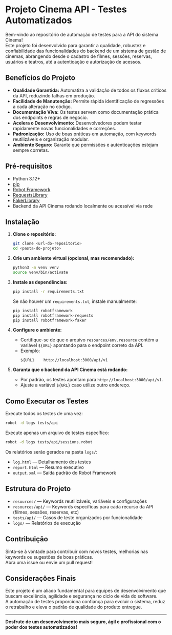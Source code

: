 # Projeto Cinema API - Testes Automatizados

Bem-vindo ao repositório de automação de testes para a API do sistema Cinema!  
Este projeto foi desenvolvido para garantir a qualidade, robustez e confiabilidade das funcionalidades do backend de um sistema de gestão de cinemas, abrangendo desde o cadastro de filmes, sessões, reservas, usuários e teatros, até a autenticação e autorização de acessos.

## Benefícios do Projeto

- **Qualidade Garantida:** Automatiza a validação de todos os fluxos críticos da API, reduzindo falhas em produção.
- **Facilidade de Manutenção:** Permite rápida identificação de regressões a cada alteração no código.
- **Documentação Viva:** Os testes servem como documentação prática dos endpoints e regras de negócio.
- **Acelera o Desenvolvimento:** Desenvolvedores podem testar rapidamente novas funcionalidades e correções.
- **Padronização:** Uso de boas práticas em automação, com keywords reutilizáveis e organização modular.
- **Ambiente Seguro:** Garante que permissões e autenticações estejam sempre corretas.

## Pré-requisitos

- Python 3.12+
- [pip](https://pip.pypa.io/en/stable/)
- [Robot Framework](https://robotframework.org/)
- [RequestsLibrary](https://github.com/MarketSquare/robotframework-requests)
- [FakerLibrary](https://github.com/guykisel/robotframework-faker)
- Backend da API Cinema rodando localmente ou acessível via rede

## Instalação

1. **Clone o repositório:**
   ```bash
   git clone <url-do-repositorio>
   cd <pasta-do-projeto>
   ```

2. **Crie um ambiente virtual (opcional, mas recomendado):**
   ```bash
   python3 -m venv venv
   source venv/bin/activate
   ```

3. **Instale as dependências:**
   ```bash
   pip install -r requirements.txt
   ```

   Se não houver um `requirements.txt`, instale manualmente:
   ```bash
   pip install robotframework
   pip install robotframework-requests
   pip install robotframework-faker
   ```

4. **Configure o ambiente:**
   - Certifique-se de que o arquivo `resources/env.resource` contém a variável `${URL}` apontando para o endpoint correto da API.
   - Exemplo:
     ```
     ${URL}    http://localhost:3000/api/v1
     ```

5. **Garanta que o backend da API Cinema está rodando:**
   - Por padrão, os testes apontam para `http://localhost:3000/api/v1`.
   - Ajuste a variável `${URL}` caso utilize outro endereço.

## Como Executar os Testes

Execute todos os testes de uma vez:
```bash
robot -d logs tests/api
```

Execute apenas um arquivo de testes específico:
```bash
robot -d logs tests/api/sessions.robot
```

Os relatórios serão gerados na pasta `logs/`:
- `log.html` — Detalhamento dos testes
- `report.html` — Resumo executivo
- `output.xml` — Saída padrão do Robot Framework

## Estrutura do Projeto

- `resources/` — Keywords reutilizáveis, variáveis e configurações
- `resources/api/` — Keywords específicas para cada recurso da API (filmes, sessões, reservas, etc)
- `tests/api/` — Casos de teste organizados por funcionalidade
- `logs/` — Relatórios de execução

## Contribuição

Sinta-se à vontade para contribuir com novos testes, melhorias nas keywords ou sugestões de boas práticas.  
Abra uma issue ou envie um pull request!

## Considerações Finais

Este projeto é um aliado fundamental para equipes de desenvolvimento que buscam excelência, agilidade e segurança no ciclo de vida do software.  
A automação de testes proporciona confiança para evoluir o sistema, reduz o retrabalho e eleva o padrão de qualidade do produto entregue.

---
**Desfrute de um desenvolvimento mais seguro, ágil e profissional com o poder dos testes automatizados!**